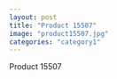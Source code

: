 ```yaml
---
layout: post
title: "Product 15507"
image: "product15507.jpg"
categories: "category1"
---
```

Product 15507

